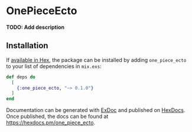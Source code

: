 # OnePieceEcto

**TODO: Add description**

## Installation

If [available in Hex](https://hex.pm/docs/publish), the package can be installed
by adding `one_piece_ecto` to your list of dependencies in `mix.exs`:

```elixir
def deps do
  [
    {:one_piece_ecto, "~> 0.1.0"}
  ]
end
```

Documentation can be generated with [ExDoc](https://github.com/elixir-lang/ex_doc)
and published on [HexDocs](https://hexdocs.pm). Once published, the docs can
be found at <https://hexdocs.pm/one_piece_ecto>.

